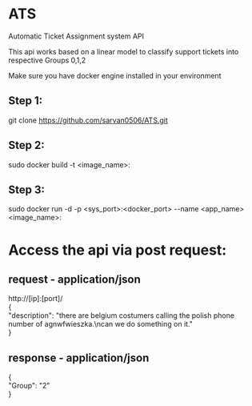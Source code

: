 # ATS
Automatic Ticket Assignment system API

This api works based on a linear model to classify support tickets into respective Groups 0,1,2


Make sure you have docker engine installed in your environment

## Step 1:

git clone https://github.com/sarvan0506/ATS.git

## Step 2:

sudo docker build -t <image_name>:<tag>

## Step 3:

sudo docker run -d -p <sys_port>:<docker_port> --name <app_name> <image_name>:<tag>


# Access the api via post request:

## request - application/json
http://[ip]:[port]/  
{  
    "description": "there are belgium costumers calling the polish phone number of agnwfwieszka.\ncan we do something on it."  
}  

## response - application/json
{  
  "Group": "2"  
}  